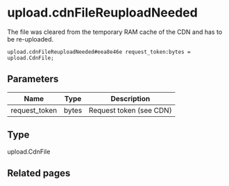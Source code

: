 # upload.cdnFileReuploadNeeded
The file was cleared from the temporary RAM cache of the CDN and has to be re-uploaded.

```
upload.cdnFileReuploadNeeded#eea8e46e request_token:bytes = upload.CdnFile;
```

## Parameters
| Name | Type | Description |
| ---- | :----: | ----------- |
| request_token | bytes | Request token (see CDN) |


## Type
upload.CdnFile

## Related pages
